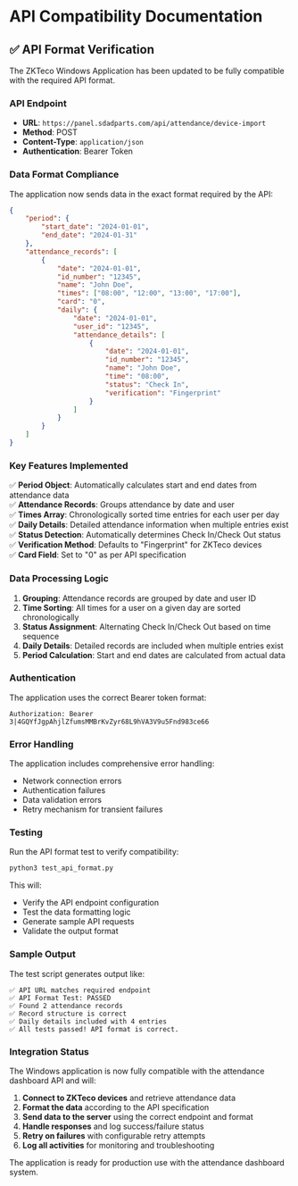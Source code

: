 # API Compatibility Documentation

## ✅ API Format Verification

The ZKTeco Windows Application has been updated to be fully compatible with the required API format.

### API Endpoint
- **URL**: `https://panel.sdadparts.com/api/attendance/device-import`
- **Method**: POST
- **Content-Type**: `application/json`
- **Authentication**: Bearer Token

### Data Format Compliance

The application now sends data in the exact format required by the API:

```json
{
    "period": {
        "start_date": "2024-01-01",
        "end_date": "2024-01-31"
    },
    "attendance_records": [
        {
            "date": "2024-01-01",
            "id_number": "12345",
            "name": "John Doe",
            "times": ["08:00", "12:00", "13:00", "17:00"],
            "card": "0",
            "daily": {
                "date": "2024-01-01",
                "user_id": "12345",
                "attendance_details": [
                    {
                        "date": "2024-01-01",
                        "id_number": "12345",
                        "name": "John Doe",
                        "time": "08:00",
                        "status": "Check In",
                        "verification": "Fingerprint"
                    }
                ]
            }
        }
    ]
}
```

### Key Features Implemented

✅ **Period Object**: Automatically calculates start and end dates from attendance data  
✅ **Attendance Records**: Groups attendance by date and user  
✅ **Times Array**: Chronologically sorted time entries for each user per day  
✅ **Daily Details**: Detailed attendance information when multiple entries exist  
✅ **Status Detection**: Automatically determines Check In/Check Out status  
✅ **Verification Method**: Defaults to "Fingerprint" for ZKTeco devices  
✅ **Card Field**: Set to "0" as per API specification  

### Data Processing Logic

1. **Grouping**: Attendance records are grouped by date and user ID
2. **Time Sorting**: All times for a user on a given day are sorted chronologically
3. **Status Assignment**: Alternating Check In/Check Out based on time sequence
4. **Daily Details**: Detailed records are included when multiple entries exist
5. **Period Calculation**: Start and end dates are calculated from actual data

### Authentication

The application uses the correct Bearer token format:
```
Authorization: Bearer 3|4GQYfJgpAhjlZfumsMMBrKvZyr68L9hVA3V9u5Fnd983ce66
```

### Error Handling

The application includes comprehensive error handling:
- Network connection errors
- Authentication failures
- Data validation errors
- Retry mechanism for transient failures

### Testing

Run the API format test to verify compatibility:
```bash
python3 test_api_format.py
```

This will:
- Verify the API endpoint configuration
- Test the data formatting logic
- Generate sample API requests
- Validate the output format

### Sample Output

The test script generates output like:
```
✅ API URL matches required endpoint
✅ API Format Test: PASSED
✅ Found 2 attendance records
✅ Record structure is correct
✅ Daily details included with 4 entries
✅ All tests passed! API format is correct.
```

### Integration Status

The Windows application is now fully compatible with the attendance dashboard API and will:

1. **Connect to ZKTeco devices** and retrieve attendance data
2. **Format the data** according to the API specification
3. **Send data to the server** using the correct endpoint and format
4. **Handle responses** and log success/failure status
5. **Retry on failures** with configurable retry attempts
6. **Log all activities** for monitoring and troubleshooting

The application is ready for production use with the attendance dashboard system. 